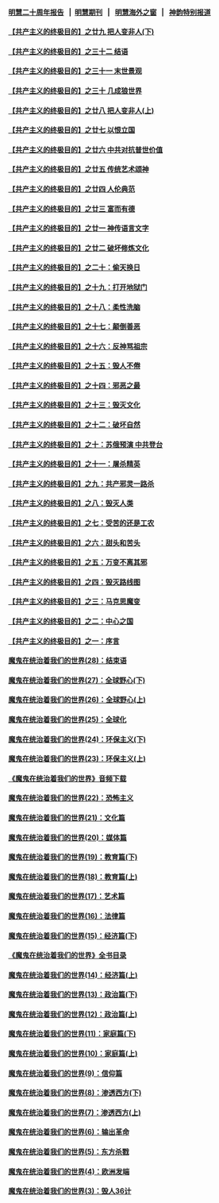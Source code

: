 #### [明慧二十周年报告](https://github.com/gfw-breaker/mh-reports/blob/master/README.md?t=07241301) &nbsp;&nbsp;|&nbsp;&nbsp;[明慧期刊](https://github.com/gfw-breaker/mh-qikan) &nbsp;&nbsp;|&nbsp;&nbsp; [明慧海外之窗](https://github.com/gfw-breaker/mh-news/blob/master/README.md?t=07241301) &nbsp;&nbsp;|&nbsp;&nbsp; [神韵特别报道](https://github.com/gfw-breaker/mh-news/blob/master/shenyun.md?t=07241301) 

#### [【共产主义的终极目的】之廿九 把人变非人(下)](../pages/nsc422/n11344140.md?t=07241301) 

#### [【共产主义的终极目的】之三十二 结语](../pages/nsc422/n11360535.md?t=07241301) 

#### [【共产主义的终极目的】之三十一 末世景观](../pages/nsc422/n11351129.md?t=07241301) 

#### [【共产主义的终极目的】之三十 几成狼世界](../pages/nsc422/n11348280.md?t=07241301) 

#### [【共产主义的终极目的】之廿八 把人变非人(上)](../pages/nsc422/n11340492.md?t=07241301) 

#### [【共产主义的终极目的】之廿七 以恨立国](../pages/nsc422/n11336944.md?t=07241301) 

#### [【共产主义的终极目的】之廿六 中共对抗普世价值](../pages/nsc422/n11324785.md?t=07241301) 

#### [【共产主义的终极目的】之廿五 传统艺术颂神](../pages/nsc422/n11296396.md?t=07241301) 

#### [【共产主义的终极目的】之廿四 人伦典范](../pages/nsc422/n11296397.md?t=07241301) 

#### [【共产主义的终极目的】之廿三 富而有德](../pages/nsc422/n11283598.md?t=07241301) 

#### [【共产主义的终极目的】之廿一 神传语言文字](../pages/nsc422/n11263265.md?t=07241301) 

#### [【共产主义的终极目的】之廿二 破坏修炼文化](../pages/nsc422/n11245728.md?t=07241301) 

#### [【共产主义的终极目的】之二十：偷天换日](../pages/nsc422/n11238846.md?t=07241301) 

#### [【共产主义的终极目的】之十九：打开地狱门](../pages/nsc422/n11206376.md?t=07241301) 

#### [【共产主义的终极目的】之十八：柔性洗脑](../pages/nsc422/n11199994.md?t=07241301) 

#### [【共产主义的终极目的】之十七：颠倒善恶](../pages/nsc422/n11179782.md?t=07241301) 

#### [【共产主义的终极目的】之十六：反神骂祖宗](../pages/nsc422/n11166798.md?t=07241301) 

#### [【共产主义的终极目的】之十五：毁人不倦](../pages/nsc422/n11166792.md?t=07241301) 

#### [【共产主义的终极目的】之十四：邪恶之最](../pages/nsc422/n11150249.md?t=07241301) 

#### [【共产主义的终极目的】之十三：毁灭文化](../pages/nsc422/n11135227.md?t=07241301) 

#### [【共产主义的终极目的】之十二：破坏自然](../pages/nsc422/n11135214.md?t=07241301) 

#### [【共产主义的终极目的】之十：苏俄预演 中共登台](../pages/nsc422/n11118424.md?t=07241301) 

#### [【共产主义的终极目的】之十一：屠杀精英](../pages/nsc422/n11118442.md?t=07241301) 

#### [【共产主义的终极目的】之九：共产邪灵一路杀](../pages/nsc422/n11114139.md?t=07241301) 

#### [【共产主义的终极目的】之八：毁灭人类](../pages/nsc422/n11108503.md?t=07241301) 

#### [【共产主义的终极目的】之七：受苦的还是工农](../pages/nsc422/n11101809.md?t=07241301) 

#### [【共产主义的终极目的】之六：甜头和苦头](../pages/nsc422/n11096971.md?t=07241301) 

#### [【共产主义的终极目的】之五：万变不离其邪](../pages/nsc422/n11091285.md?t=07241301) 

#### [【共产主义的终极目的】之四：毁灭路线图](../pages/nsc422/n11086284.md?t=07241301) 

#### [【共产主义的终极目的】之三：马克思魔变](../pages/nsc422/n11061941.md?t=07241301) 

#### [【共产主义的终极目的】之二：中心之国](../pages/nsc422/n11047728.md?t=07241301) 

#### [【共产主义的终极目的】之一：序言](../pages/nsc422/n11086077.md?t=07241301) 

#### [魔鬼在统治着我们的世界(28)：结束语](../pages/nsc422/n10936246.md?t=07241301) 

#### [魔鬼在统治着我们的世界(27)：全球野心(下)](../pages/nsc422/n10928319.md?t=07241301) 

#### [魔鬼在统治着我们的世界(26)：全球野心(上)](../pages/nsc422/n10900318.md?t=07241301) 

#### [魔鬼在统治着我们的世界(25)：全球化](../pages/nsc422/n10788205.md?t=07241301) 

#### [魔鬼在统治着我们的世界(24)：环保主义(下)](../pages/nsc422/n10695307.md?t=07241301) 

#### [魔鬼在统治着我们的世界(23)：环保主义(上)](../pages/nsc422/n10688613.md?t=07241301) 

#### [《魔鬼在统治着我们的世界》音频下载](../pages/nsc422/n10635553.md?t=07241301) 

#### [魔鬼在统治着我们的世界(22)：恐怖主义](../pages/nsc422/n10614727.md?t=07241301) 

#### [魔鬼在统治着我们的世界(21)：文化篇](../pages/nsc422/n10597706.md?t=07241301) 

#### [魔鬼在统治着我们的世界(20)：媒体篇](../pages/nsc422/n10586579.md?t=07241301) 

#### [魔鬼在统治着我们的世界(19)：教育篇(下)](../pages/nsc422/n10564808.md?t=07241301) 

#### [魔鬼在统治着我们的世界(18)：教育篇(上)](../pages/nsc422/n10526970.md?t=07241301) 

#### [魔鬼在统治着我们的世界(17)：艺术篇](../pages/nsc422/n10499093.md?t=07241301) 

#### [魔鬼在统治着我们的世界(16)：法律篇](../pages/nsc422/n10485969.md?t=07241301) 

#### [魔鬼在统治着我们的世界(15)：经济篇(下)](../pages/nsc422/n10469975.md?t=07241301) 

#### [《魔鬼在统治着我们的世界》全书目录](../pages/nsc422/n10464261.md?t=07241301) 

#### [魔鬼在统治着我们的世界(14)：经济篇(上)](../pages/nsc422/n10457370.md?t=07241301) 

#### [魔鬼在统治着我们的世界(13)：政治篇(下)](../pages/nsc422/n10448270.md?t=07241301) 

#### [魔鬼在统治着我们的世界(12)：政治篇(上)](../pages/nsc422/n10444576.md?t=07241301) 

#### [魔鬼在统治着我们的世界(11)：家庭篇(下)](../pages/nsc422/n10440961.md?t=07241301) 

#### [魔鬼在统治着我们的世界(10)：家庭篇(上)](../pages/nsc422/n10435448.md?t=07241301) 

#### [魔鬼在统治着我们的世界(9)：信仰篇](../pages/nsc422/n10432159.md?t=07241301) 

#### [魔鬼在统治着我们的世界(8)：渗透西方(下)](../pages/nsc422/n10429603.md?t=07241301) 

#### [魔鬼在统治着我们的世界(7)：渗透西方(上)](../pages/nsc422/n10426013.md?t=07241301) 

#### [魔鬼在统治着我们的世界(6)：输出革命](../pages/nsc422/n10421536.md?t=07241301) 

#### [魔鬼在统治着我们的世界(5)：东方杀戮](../pages/nsc422/n10417707.md?t=07241301) 

#### [魔鬼在统治着我们的世界(4)：欧洲发端](../pages/nsc422/n10414890.md?t=07241301) 

#### [魔鬼在统治着我们的世界(3)：毁人36计](../pages/nsc422/n10411583.md?t=07241301) 

